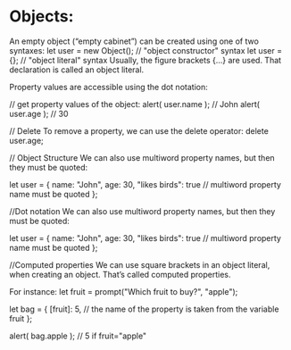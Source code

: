 # Objects: 

An empty object (“empty cabinet”) can be created using one of two syntaxes:
let user = new Object(); // "object constructor" syntax
let user = {};  // "object literal" syntax
Usually, the figure brackets {...} are used. That declaration is called an object literal.

Property values are accessible using the dot notation:

// get property values of the object:
alert( user.name ); // John
alert( user.age ); // 30

// Delete
To remove a property, we can use the delete operator:
delete user.age;

// Object Structure
We can also use multiword property names, but then they must be quoted:

let user = {
  name: "John",
  age: 30,
  "likes birds": true  // multiword property name must be quoted
};

//Dot notation
We can also use multiword property names, but then they must be quoted:

let user = {
  name: "John",
  age: 30,
  "likes birds": true  // multiword property name must be quoted
};

//Computed properties
We can use square brackets in an object literal, when creating an object. That’s called computed properties.

For instance:
let fruit = prompt("Which fruit to buy?", "apple");

let bag = {
  [fruit]: 5, // the name of the property is taken from the variable fruit
};

alert( bag.apple ); // 5 if fruit="apple"
